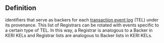 ## Definition

identifiers that serve as backers for each [transaction event log](transaction-event-log.md) (TEL) under its provenance. This list of Registrars can be rotated with events specific to a certain type of TEL. In this way, a Registrar is analogous to a Backer in KERI KELs and Registrar lists are analogous to Backer lists in KERI KELs.
